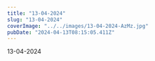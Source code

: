 ```yaml
---
title: "13-04-2024"
slug: "13-04-2024"
coverImage: "../../images/13-04-2024-AzMz.jpg"
pubDate: "2024-04-13T08:15:05.411Z"
---
```


13-04-2024

